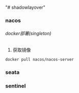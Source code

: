 "# shadowlayover" 

### nacos
###### docker部署(singleton)
1. 获取镜像
```aidl
docker pull nacos/nacos-server
```

### seata
    
### sentinel







